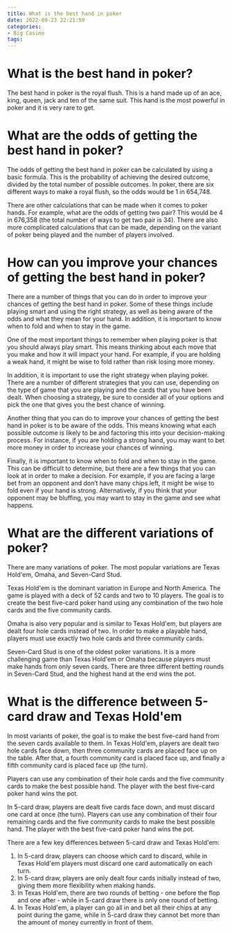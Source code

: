```yaml
---
title: What is the best hand in poker
date: 2022-09-23 22:21:59
categories:
- Big Casino
tags:
---
```



#  What is the best hand in poker?

The best hand in poker is the royal flush. This is a hand made up of an ace, king, queen, jack and ten of the same suit. This hand is the most powerful in poker and it is very rare to get.

#  What are the odds of getting the best hand in poker?

The odds of getting the best hand in poker can be calculated by using a basic formula. This is the probability of achieving the desired outcome, divided by the total number of possible outcomes. In poker, there are six different ways to make a royal flush, so the odds would be 1 in 654,748.

There are other calculations that can be made when it comes to poker hands. For example, what are the odds of getting two pair? This would be 4 in 676,358 (the total number of ways to get two pair is 34). There are also more complicated calculations that can be made, depending on the variant of poker being played and the number of players involved.

#  How can you improve your chances of getting the best hand in poker?

There are a number of things that you can do in order to improve your chances of getting the best hand in poker. Some of these things include playing smart and using the right strategy, as well as being aware of the odds and what they mean for your hand. In addition, it is important to know when to fold and when to stay in the game.

One of the most important things to remember when playing poker is that you should always play smart. This means thinking about each move that you make and how it will impact your hand. For example, if you are holding a weak hand, it might be wise to fold rather than risk losing more money.

In addition, it is important to use the right strategy when playing poker. There are a number of different strategies that you can use, depending on the type of game that you are playing and the cards that you have been dealt. When choosing a strategy, be sure to consider all of your options and pick the one that gives you the best chance of winning.

Another thing that you can do to improve your chances of getting the best hand in poker is to be aware of the odds. This means knowing what each possible outcome is likely to be and factoring this into your decision-making process. For instance, if you are holding a strong hand, you may want to bet more money in order to increase your chances of winning.

Finally, it is important to know when to fold and when to stay in the game. This can be difficult to determine, but there are a few things that you can look at in order to make a decision. For example, if you are facing a large bet from an opponent and don’t have many chips left, it might be wise to fold even if your hand is strong. Alternatively, if you think that your opponent may be bluffing, you may want to stay in the game and see what happens.

#  What are the different variations of poker?

There are many variations of poker. The most popular variations are Texas Hold'em, Omaha, and Seven-Card Stud.

Texas Hold'em is the dominant variation in Europe and North America. The game is played with a deck of 52 cards and two to 10 players. The goal is to create the best five-card poker hand using any combination of the two hole cards and the five community cards.

Omaha is also very popular and is similar to Texas Hold'em, but players are dealt four hole cards instead of two. In order to make a playable hand, players must use exactly two hole cards and three community cards.

Seven-Card Stud is one of the oldest poker variations. It is a more challenging game than Texas Hold'em or Omaha because players must make hands from only seven cards. There are three different betting rounds in Seven-Card Stud, and the highest hand at the end wins the pot.

#  What is the difference between 5-card draw and Texas Hold'em

In most variants of poker, the goal is to make the best five-card hand from the seven cards available to them. In Texas Hold'em, players are dealt two hole cards face down, then three community cards are placed face up on the table. After that, a fourth community card is placed face up, and finally a fifth community card is placed face up (the turn).

Players can use any combination of their hole cards and the five community cards to make the best possible hand. The player with the best five-card poker hand wins the pot.

In 5-card draw, players are dealt five cards face down, and must discard one card at once (the turn). Players can use any combination of their four remaining cards and the five community cards to make the best possible hand. The player with the best five-card poker hand wins the pot.

There are a few key differences between 5-card draw and Texas Hold'em: 

1) In 5-card draw, players can choose which card to discard, while in Texas Hold'em players must discard one card automatically on each turn. 
2) In 5-card draw, players are only dealt four cards initially instead of two, giving them more flexibility when making hands. 
3) In Texas Hold'em, there are two rounds of betting - one before the flop and one after - while in 5-card draw there is only one round of betting. 
4) In Texas Hold'em, a player can go all in and bet all their chips at any point during the game, while in 5-card draw they cannot bet more than the amount of money currently in front of them.